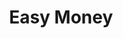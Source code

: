 ---
title: Easy Money
slug: easy-money
updated-on: '2024-05-30T13:44:31.749Z'
created-on: '2024-05-30T13:41:46.671Z'
published-on: '2024-05-30T13:54:32.469Z'
f_city-state-2:
- cms/city/northport-al.md
- cms/city/oneonta-al.md
- cms/city/tuscaloosa-al.md
- cms/city/paragould-ar.md
- cms/city/carbondale-il.md
- cms/city/waterloo-ia.md
- cms/city/paducah-ky.md
- cms/city/abbeville-la.md
- cms/city/covington-la.md
- cms/city/monroe-la.md
- cms/city/metairie-la.md
- cms/city/marrero-la.md
- cms/city/lafayette-la.md
- cms/city/houma-la.md
- cms/city/leesville-la.md
- cms/city/washington-mo.md
- cms/city/fredericktown-mo.md
- cms/city/reno-nv.md
- cms/city/bountiful-ut.md
- cms/city/ogden-ut.md
- cms/city/twentynine-palms-ca.md
- cms/city/junction-city-ks.md
- cms/city/new-iberia-la.md
- cms/city/lake-charles-la.md
- cms/city/new-orleans-la.md
- cms/city/morgan-city-la.md
- cms/city/baton-rouge-la.md
- cms/city/crystal-springs-ms.md
- cms/city/west-jordan-ut.md
- cms/city/lake-city-ut.md
- cms/city/saint-george-ut.md
- cms/city/radcliff-ky.md
f_locations:
- cms/payday-loan/easy-money-16545.md
- cms/payday-loan/easy-money-16546.md
- cms/payday-loan/easy-money-16547.md
- cms/payday-loan/easy-money-16548.md
- cms/payday-loan/easy-money-16549.md
- cms/payday-loan/easy-money-16550.md
- cms/payday-loan/easy-money-16551.md
- cms/payday-loan/easy-money-16552.md
- cms/payday-loan/easy-money-16553.md
- cms/payday-loan/easy-money-16554.md
- cms/payday-loan/easy-money-16555.md
- cms/payday-loan/easy-money-16556.md
- cms/payday-loan/easy-money-16557.md
- cms/payday-loan/easy-money-16558.md
- cms/payday-loan/easy-money-16559.md
- cms/payday-loan/easy-money-16560.md
- cms/payday-loan/easy-money-16561.md
- cms/payday-loan/easy-money-16562.md
- cms/payday-loan/easy-money-16563.md
- cms/payday-loan/easy-money-16564.md
- cms/payday-loan/easy-money-16565.md
- cms/payday-loan/easy-money-16566.md
- cms/payday-loan/easy-money-16567.md
- cms/payday-loan/easy-money-16568.md
- cms/payday-loan/easy-money-16569.md
- cms/payday-loan/easy-money-16570.md
- cms/payday-loan/easy-money-16571.md
- cms/payday-loan/easy-money-16572.md
- cms/payday-loan/easy-money-16573.md
- cms/payday-loan/easy-money-16574.md
- cms/payday-loan/easy-money-16575.md
- cms/payday-loan/easy-money-16576.md
- cms/payday-loan/easy-money-16577.md
- cms/payday-loan/easy-money-16578.md
- cms/payday-loan/easy-money-16579.md
- cms/payday-loan/easy-money-16580.md
- cms/payday-loan/easy-money-16581.md
- cms/payday-loan/easy-money-16582.md
- cms/payday-loan/easy-money-16583.md
- cms/payday-loan/easy-money-16584.md
- cms/payday-loan/easy-money-16585.md
- cms/payday-loan/easy-money-16586.md
- cms/payday-loan/easy-money-16587.md
- cms/payday-loan/easy-money-16588.md
- cms/payday-loan/easy-money-16589.md
- cms/payday-loan/easy-money-16590.md
- cms/payday-loan/easy-money-16591.md
- cms/payday-loan/easy-money-16592.md
- cms/payday-loan/easy-money-16593.md
f_states:
- cms/state/alabama.md
- cms/state/arkansas.md
- cms/state/illinois.md
- cms/state/iowa.md
- cms/state/kentucky.md
- cms/state/louisiana.md
- cms/state/missouri.md
- cms/state/nevada.md
- cms/state/utah.md
- cms/state/california.md
- cms/state/kansas.md
- cms/state/mississippi.md
layout: '[company].html'
tags: company
---